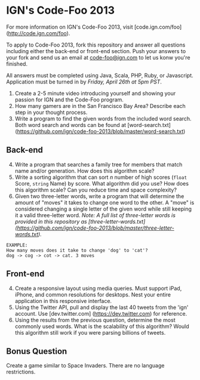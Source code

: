 IGN's Code-Foo 2013
=============

For more information on IGN's Code-Foo 2013, visit [code.ign.com/foo] (http://code.ign.com/foo).

To apply to Code-Foo 2013, fork this repository and answer all questions including either the back-end or front-end section. Push your answers to your fork and send us an email at code-foo@ign.com to let us konw you're finished.

All answers must be completed using Java, Scala, PHP, Ruby, or Javascript. Application must be turned in by _Friday, April 26th at 5pm PST_.

1. Create a 2-5 minute video introducing yourself and showing your passion for IGN and the Code-Foo program.
2. How many gamers are in the San Francisco Bay Area? Describe each step in your thought process.
3. Write a program to find the given words from the included word search. Both word search and words can be found at [word-search.txt] (https://github.com/ign/code-foo-2013/blob/master/word-search.txt)

Back-end
--------

4. Write a program that searches a family tree for members that match name and/or generation. How does this algorithm scale?
5. Write a sorting algorithm that can sort _n_ number of high scores (`float` Score, `string` Name) by score. What algorithm did you use? How does this algorithm scale? Can you reduce time and space complexity?
6. Given two three-letter words, write a program that will determine the amount of "moves" it takes to change one word to the other. A "move" is considered changing a single letter of the given word while still keeping it a valid three-letter word. 
_Note: A full list of three-letter words is provided in this repository as [three-letter-words.txt] (https://github.com/ign/code-foo-2013/blob/master/three-letter-words.txt)._

```
EXAMPLE:
How many moves does it take to change 'dog' to 'cat'?
dog -> cog -> cot -> cat. 3 moves
```

Front-end
---------

4. Create a responsive layout using media queries. Must support iPad, iPhone, and common resolutions for desktops. Nest your entire application in this responsive interface.
5. Using the Twitter API, pull and display the last 40 tweets from the 'ign' account. Use [dev.twitter.com] (https://dev.twitter.com) for reference.
6. Using the results from the previous question, determine the most commonly used words. What is the scalability of this algorithm? Would this algorithm still work if you were parsing billions of tweets.

Bonus Question
--------------
Create a game similar to Space Invaders. There are no language restrictions.
